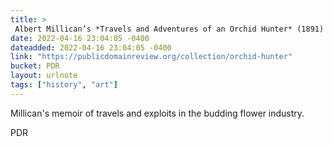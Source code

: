 ```yaml
---
title: > 
 Albert Millican’s *Travels and Adventures of an Orchid Hunter* (1891)
date: 2022-04-16 23:04:05 -0400
dateadded: 2022-04-16 23:04:05 -0400
link: "https://publicdomainreview.org/collection/orchid-hunter"
bucket: PDR
layout: urlnote
tags: ["history", "art"]
--- 
```

Millican's memoir of travels and exploits in the budding flower industry. 
 <!-- end excerpt --> 
<div class='bucket'><a class='internal-link' src='_notes/buckets/PDR'>PDR</a></div> 

